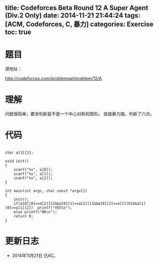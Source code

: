 title: Codeforces Beta Round 12 A Super Agent (Div.2 Only)
date: 2014-11-21 21:44:24
tags: [ACM, Codeforces, C, 暴力]
categories: Exercise
toc: true
---
# 题目
源地址：

http://codeforces.com/problemset/problem/12/A

# 理解
问题很简单，要求判断是不是一个中心对称的图形。
直接暴力搞，判断了六次。

<!-- more -->

# 代码

```

char a[3][3];

void init()
{
    scanf("%s", a[0]);
    scanf("%s", a[1]);
    scanf("%s", a[2]);
}

int main(int argc, char const *argv[])
{
	init();
	if(a[0][0]==a[2][2]&&a[0][1]==a[2][1]&&a[0][2]==a[2][0]&&a[1][0]==a[1][2])  printf("YES\n");
	else printf("NO\n");
	return 0;
}

```

# 更新日志
- 2014年11月21日 已AC。